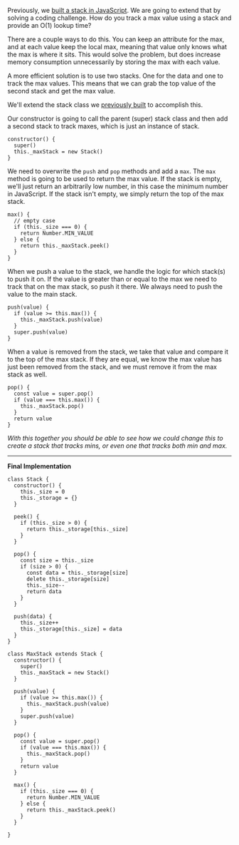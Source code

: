 Previously, we [built a stack in JavaScript](http://learnjswith.me/implement-a-stack-in-javascript/). We are going to extend that by solving a coding challenge. How do you track a max value using a stack and provide an O(1) lookup time?

There are a couple ways to do this. You can keep an attribute for the max, and at each value keep the local max, meaning that value only knows what the max is where it sits. This would solve the problem, but does increase memory consumption unnecessarily by storing the max with each value.

A more efficient solution is to use two stacks. One for the data and one to track the max values. This means that we can grab the top value of the second stack and get the max value.

We'll extend the stack class we [previously built](http://learnjswith.me/implement-a-stack-in-javascript/) to accomplish this.

Our constructor is going to call the parent (super) stack class and then add a second stack to track maxes, which is just an instance of stack.

<?prettify?>
```
constructor() {
  super()
  this._maxStack = new Stack()
}
```

We need to overwrite the `push` and `pop` methods and add a `max`. The `max` method is going to be used to return the max value. If the stack is empty, we'll just return an arbitrarily low number, in this case the minimum number in JavaScript. If the stack isn't empty, we simply return the top of the max stack.

<?prettify?>
```
max() {
  // empty case
  if (this._size === 0) {
    return Number.MIN_VALUE
  } else {
    return this._maxStack.peek()
  }
}
```

When we push a value to the stack, we handle the logic for which stack(s) to push it on. If the value is greater than or equal to the max we need to track that on the max stack, so push it there. We always need to push the value to the main stack.

<?prettify?>
```
push(value) {
  if (value >= this.max()) {
    this._maxStack.push(value)
  }
  super.push(value)
}
```

When a value is removed from the stack, we take that value and compare it to the top of the max stack. If they are equal, we know the max value has just been removed from the stack, and we must remove it from the max stack as well.

<?prettify?>
```
pop() {
  const value = super.pop()
  if (value === this.max()) {
    this._maxStack.pop()
  }
  return value
}
```


*With this together you should be able to see how we could change this to create a stack that tracks mins, or even one that tracks both min and max.*

---

**Final Implementation**

<?prettify?>
```
class Stack {  
  constructor() {
    this._size = 0
    this._storage = {}
  }

  peek() {
    if (this._size > 0) {
      return this._storage[this._size]
    }
  }

  pop() {
    const size = this._size
    if (size > 0) {
      const data = this._storage[size]
      delete this._storage[size]
      this._size--
      return data
    }
  }

  push(data) {
    this._size++
    this._storage[this._size] = data
  }
}

class MaxStack extends Stack {
  constructor() {
    super()
    this._maxStack = new Stack()
  }

  push(value) {
    if (value >= this.max()) {
      this._maxStack.push(value)
    }
    super.push(value)
  }

  pop() {
    const value = super.pop()
    if (value === this.max()) {
      this._maxStack.pop()
    }
    return value
  }

  max() {
    if (this._size === 0) {
      return Number.MIN_VALUE
    } else {
      return this._maxStack.peek()
    }
  }

}
```